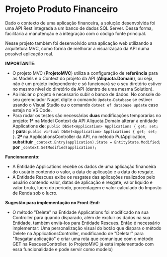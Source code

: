 # Projeto Produto Financeiro



Dado o contexto de uma aplicação financeira, a solução desenvolvida foi uma API Rest integrada a um banco de dados SQL Server. Dessa forma, facilitaria a manutenção e a integração com o código fonte principal.

Nesse projeto também foi desenvolvido uma aplicação web utilizando a arquitetura MVC, como forma de melhorar a visualização da API numa possível aplicação real. 



**IMPORTANTE**: 

- O projeto MVC (**ProjetoMVC**) utiliza a configuração de **referência** para as Models e o Context do projeto da API (**Aliquota.Domain**), ou seja, não é um projeto independente e só funcionará se o seu diretório estiver no mesmo nível do diretório da API (dentro de uma mesma Solution).
- Ao iniciar o projeto é necessario subir o banco de dados. No console do seu gerenciador Nuget digite o comando `Update-Database` se estiver usando o Visual Studio ou o comando `dotnet ef database update` caso esteja no VS Code.
- Para rodar os testes são necessárias **duas** modificações temporarias no projeto: **1ª** na Model Context da API Aliquota.Domain alterar a entidade Applications **de**: `public DbSet<Application> Applications { get; set; }` **para**: `public virtual DbSet<Application> Applications { get; set; }`. **2ª** na ApplicationsController  da API, no método PutApplication, **substituir** `_context.Entry(application).State = EntityState.Modified;` **por** `_context.SetModified(application);`




**Funcionamento:**

- A Entidade Applications recebe os dados de uma aplicação financeira do usuário contendo o valor, a data de aplicação e a data do resgate. 
- A Entidade Rescues exibe os resgates das aplicações realizados pelo usuário contendo valor, datas de aplicação e resgate, valor líquido e valor bruto, lucro do período, porcentagem e valor calculado do Imposto de Renda sob o lucro.



**Sugestão para implementação no Front-End:**

- O método "Delete" na Entidade Applications foi modificado na sua Controller para quando disparado, além de excluir os dados na sua Entidade, também enviá-los para Entidade Rescues. Então é necessário implementar: Uma personalização visual do botão que dispara o método Delete na ApplicationsController, modificando de "Deletar" para "Resgatar aplicação" e criar uma rota que comunique com o método GET na RescuesController. (o ProjetoMVC já está implementado com essa funcionalidade e pode servir como modelo) 





